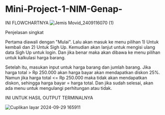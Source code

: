 # Mini-Project-1-NIM-Genap-

INI FLOWCHARTNYA
![Jemis Movid_2409116070 (1)](https://github.com/user-attachments/assets/99663025-fe80-469e-8cc1-ff624e019888)

Penjelasan singkat

Pertama diawali dengan "Mulai". Lalu akan masuk ke menu pilihan 1) Untuk kembali dan 2) Untuk Sigh Up. Kemudian akan lanjut untuk mengisi ulang data Sigh Up untuk login. Dan jika benar maka akan dibawa ke menu pilihan untuk kalkulasi harga barang.

Setelah itu, masukan input untuk harga barang dan jumlah barang. Jika harga total > Rp 250.000 akan harga bayar akan mendapatkan diskon 25%. Namun jika harga total <= Rp 250.000 maka tidak akan mendapatkan diskon, sehingga harga bayar = harga total.
Dan jika sudah selesai, akan ada menu untuk mengulangi perhitungan atau tidak.



INI UNTUK HASIL OUTPUT TERMINALNYA

![Cuplikan layar 2024-09-29 165911](https://github.com/user-attachments/assets/1e696c29-38ef-403a-a9b3-4e3f869d8add)

